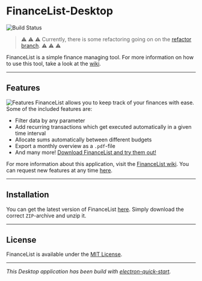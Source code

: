 # FinanceList-Desktop

![Build Status](https://travis-ci.com/Malte311/FinanceList-Desktop.svg?token=peoMTzKpBjcCaX8BZgzt&branch=master)

> :warning: :warning: :warning: Currently, there is some refactoring going on on the [refactor branch](https://github.com/Malte311/FinanceList-Desktop/tree/refactor). :warning: :warning: :warning:

FinanceList is a simple finance managing tool. For more information on how to use this tool, take a look at the [wiki](https://github.com/Malte311/FinanceList-Desktop/wiki).
***
## Features
![Features](https://github.com/Malte311/FinanceList-Desktop/blob/master/res/balances_page.gif)
FinanceList allows you to keep track of your finances with ease. Some of the included features are:

- Filter data by any parameter
- Add recurring transactions which get executed automatically in a given time interval
- Allocate sums automatically between different budgets
- Export a monthly overview as a `.pdf`-file
- And many more! [Download FinanceList and try them out!](https://github.com/Malte311/FinanceList-Desktop/releases)

For more information about this application, visit the [FinanceList wiki](https://github.com/Malte311/FinanceList-Desktop/wiki).
You can request new features at any time [here](https://github.com/Malte311/FinanceList-Desktop/issues/new/choose).

***
## Installation

You can get the latest version of FinanceList [here](https://github.com/Malte311/FinanceList-Desktop/releases). Simply download the correct `ZIP`-archive and unzip it.

***
## License
FinanceList is available under the [MIT License](https://github.com/Malte311/FinanceList-Desktop/blob/master/LICENSE).

***
*This Desktop application has been build with [electron-quick-start](https://github.com/electron/electron-quick-start).*
